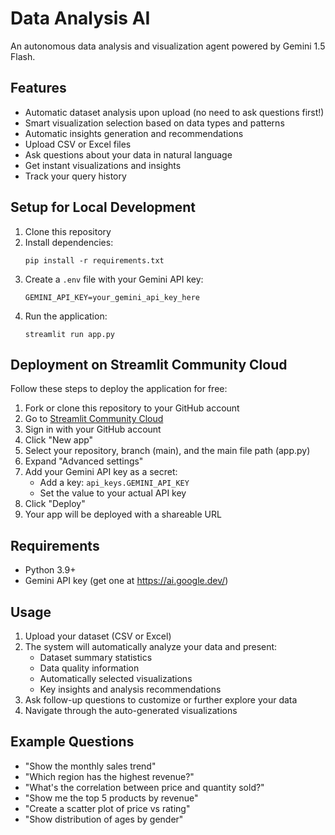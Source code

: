 # Data Analysis AI

An autonomous data analysis and visualization agent powered by Gemini 1.5 Flash.

## Features

- Automatic dataset analysis upon upload (no need to ask questions first!)
- Smart visualization selection based on data types and patterns
- Automatic insights generation and recommendations
- Upload CSV or Excel files
- Ask questions about your data in natural language
- Get instant visualizations and insights
- Track your query history

## Setup for Local Development

1. Clone this repository
2. Install dependencies:
   ```
   pip install -r requirements.txt
   ```
3. Create a `.env` file with your Gemini API key:
   ```
   GEMINI_API_KEY=your_gemini_api_key_here
   ```
4. Run the application:
   ```
   streamlit run app.py
   ```

## Deployment on Streamlit Community Cloud

Follow these steps to deploy the application for free:

1. Fork or clone this repository to your GitHub account
2. Go to [Streamlit Community Cloud](https://streamlit.io/cloud)
3. Sign in with your GitHub account
4. Click "New app"
5. Select your repository, branch (main), and the main file path (app.py)
6. Expand "Advanced settings"
7. Add your Gemini API key as a secret:
   - Add a key: `api_keys.GEMINI_API_KEY`
   - Set the value to your actual API key
8. Click "Deploy"
9. Your app will be deployed with a shareable URL

## Requirements

- Python 3.9+
- Gemini API key (get one at https://ai.google.dev/)

## Usage

1. Upload your dataset (CSV or Excel)
2. The system will automatically analyze your data and present:
   - Dataset summary statistics
   - Data quality information
   - Automatically selected visualizations
   - Key insights and analysis recommendations
3. Ask follow-up questions to customize or further explore your data
4. Navigate through the auto-generated visualizations

## Example Questions

- "Show the monthly sales trend"
- "Which region has the highest revenue?"
- "What's the correlation between price and quantity sold?"
- "Show me the top 5 products by revenue"
- "Create a scatter plot of price vs rating"
- "Show distribution of ages by gender"
